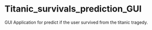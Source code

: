 # Titanic_survivals_prediction_GUI
GUI Application for predict if the user survived from the titanic tragedy. 
